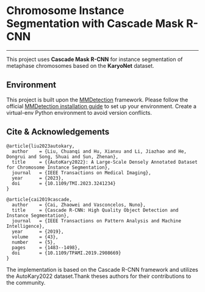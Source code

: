 # Chromosome Instance Segmentation with Cascade Mask R-CNN
---
This project uses **Cascade Mask R-CNN** for instance segmentation of metaphase chromosomes based on the **KaryoNet** dataset.

## Environment
This project is built upon the [MMDetection](https://github.com/open-mmlab/mmdetection?tab=readme-ov-file) framework. Please follow the official [MMDetection installation guide](https://mmdetection.readthedocs.io/en/latest/get_started.html) to set up your environment. Create a virtual-env Python environment to avoid version conflicts.


## Cite & Acknowledgements

```
@article{liu2023autokary,
  author    = {Liu, Chuanqi and Hu, Xianxu and Li, Jiazhao and He, Dongrui and Song, Shuai and Sun, Zhenan},
  title     = {{AutoKary2022}: A Large-Scale Densely Annotated Dataset for Chromosome Instance Segmentation},
  journal   = {IEEE Transactions on Medical Imaging},
  year      = {2023},
  doi       = {10.1109/TMI.2023.3241234}
}

@article{cai2019cascade,
  author    = {Cai, Zhaowei and Vasconcelos, Nuno},
  title     = {Cascade R-CNN: High Quality Object Detection and Instance Segmentation},
  journal   = {IEEE Transactions on Pattern Analysis and Machine Intelligence},
  year      = {2019},
  volume    = {43},
  number    = {5},
  pages     = {1483--1498},
  doi       = {10.1109/TPAMI.2019.2908669}
}
```

The implementation is based on the Cascade R-CNN framework and utilizes the AutoKary2022 dataset.Thank theses authors for their contributions to the community.
